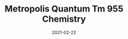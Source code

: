 ---
tags: 
  - "To Market"
  - "Rubber Flooring"
  - "Metropolis"
title: "Metropolis Quantum Tm 955 Chemistry"
designer: "To Market"
image_primary: "img/Quantum-TM955%20Chemistry.jpg"
href: "https://www.tomkt.com/atmosphere-metropolis-swatches"
description: "Straight%20Edge%20Tile%3A%2038%22%20x%2038%22%20Interlocking%20Tile%3A%2037%22%20x%2037%22"
category: "rubber-flooring-metropolis"
subtitle: ""
manufacturer: "ToMarket"
slug: "/manufacturers/tomarket/rubber-flooring-metropolis/to-market-metropolis-quantum-tm-955-chemistry"
date: "2021-02-22"
---
